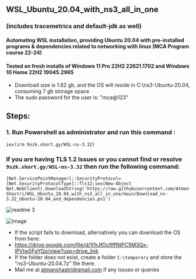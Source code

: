  ## WSL_Ubuntu_20.04_with_ns3_all_in_one 
 ### (includes tracemetrics and default-jdk as well) ###
#### Automating WSL installation, providing Ubuntu 20.04 with pre-installed programs & dependencies related to networking with linux (MCA Program course 22-24) ####
#### Tested on fresh installs of Windows 11 Pro 22H2 22621.1702 and Windows 10 Home 22H2 19045.2965 ####

- Download size is 1.82 gb, and the OS will reside in C:\ns3-Ubuntu-20.04, consuming 7 gb storage space
- The sudo password for the user is: "mca@123"

## Steps: ##
 
### 1. Run Powershell as administrator and run this command : ###
```    
iex(irm 9szk.short.gy/WSL-ns-3.32)
```
### If you are having TLS 1.2 Issues or you cannot find or resolve `9szk.short.gy/WSL-ns-3.32` then run the following command: ###
```
[Net.ServicePointManager]::SecurityProtocol=[Net.SecurityProtocolType]::Tls12;iex(New-Object Net.WebClient).DownloadString('https://raw.githubusercontent.com/Atman-Shastri/WSL_Ubuntu_20.04_with_ns3_all_in_one/main/Download_ns-3.32_Ubuntu-20.04_and_dependencies.ps1') 
```
![readme 3](https://github.com/Atman-Shastri/WSL_Ubuntu_20.04_with_ns3_all_in_one/assets/126988436/2ec9593a-c447-43b1-92a6-1ac1336b0c5a)
                         
![image](https://github.com/Atman-Shastri/WSL_Ubuntu_20.04_with_ns3_all_in_one/assets/126988436/0d151781-ece6-4aa4-8524-ff23e988ea9e)



- If the script fails to download, alternatively you can download the OS from here:
- https://drive.google.com/file/d/1I1rJfOcfIffNtPC5M3Qx-IPVIw5FgYQo/view?usp=drive_link
- If the folder does not exist, create a folder `C:\temporary` and store the "ns3-Ubuntu-20.04.7z" file there.    
- Mail me at atmanshastri@gmail.com if any issues or queries 
